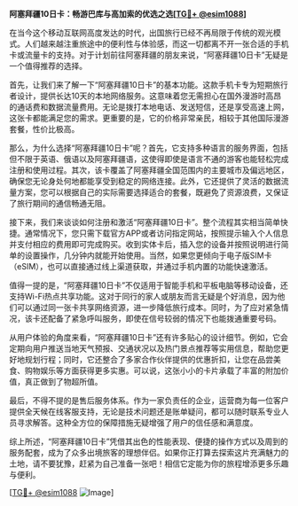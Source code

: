 **阿塞拜疆10日卡：畅游巴库与高加索的优选之选[[TG💪+ @esim1088](https://t.me/s/esim1088)]**

在当今这个移动互联网高度发达的时代，出国旅行已经不再局限于传统的观光模式。人们越来越注重旅途中的便利性与体验感，而这一切都离不开一张合适的手机卡或流量卡的支持。对于计划前往阿塞拜疆的朋友来说，“阿塞拜疆10日卡”无疑是一个值得推荐的选择。

首先，让我们来了解一下“阿塞拜疆10日卡”的基本功能。这款手机卡专为短期旅行者设计，提供长达10天的本地网络服务。这意味着您无需担心在国外漫游时高昂的通话费和数据流量费用。无论是拨打本地电话、发送短信，还是享受高速上网，这张卡都能满足您的需求。更重要的是，它的价格非常亲民，相较于其他国际漫游套餐，性价比极高。

那么，为什么选择“阿塞拜疆10日卡”呢？首先，它支持多种语言的服务界面，包括但不限于英语、俄语以及阿塞拜疆语，这使得即使是语言不通的游客也能轻松完成注册和使用过程。其次，该卡覆盖了阿塞拜疆全国范围内的主要城市及偏远地区，确保您无论身处何地都能享受到稳定的网络连接。此外，它还提供了灵活的数据流量方案，您可以根据自己的实际需要选择适合的套餐，既避免了资源浪费，又保证了旅行期间的通信畅通无阻。

接下来，我们来谈谈如何注册和激活“阿塞拜疆10日卡”。整个流程其实相当简单快捷。通常情况下，您只需下载官方APP或者访问指定网站，按照提示输入个人信息并支付相应的费用即可完成购买。收到实体卡后，插入您的设备并按照说明进行简单的设置操作，几分钟内就能开始使用。当然，如果您更倾向于电子版SIM卡（eSIM），也可以直接通过线上渠道获取，并通过手机内置的功能快速激活。

值得一提的是，“阿塞拜疆10日卡”不仅适用于智能手机和平板电脑等移动设备，还支持Wi-Fi热点共享功能。这对于同行的家人或朋友而言无疑是个好消息，因为他们可以通过同一张卡共享网络资源，进一步降低旅行成本。同时，为了应对紧急情况，该卡还配备了紧急呼叫服务，即使在信号较弱的情况下也能拨通重要号码。

从用户体验的角度来看，“阿塞拜疆10日卡”还有许多贴心的设计细节。例如，它会定期向用户推送当地天气预报、交通状况以及热门景点推荐等实用信息，帮助您更好地规划行程；同时，它还整合了多家合作伙伴提供的优惠折扣，让您在品尝美食、购物娱乐等方面获得更多实惠。可以说，这张小小的卡片承载了丰富的附加价值，真正做到了物超所值。

最后，不得不提的是售后服务体系。作为一家负责任的企业，运营商为每一位客户提供全天候在线客服支持，无论是技术问题还是账单疑问，都可以随时联系专业人员寻求解答。这种全方位的保障措施无疑增强了用户的信任感和满意度。

综上所述，“阿塞拜疆10日卡”凭借其出色的性能表现、便捷的操作方式以及周到的服务配套，成为了众多出境旅客的理想伴侣。如果你正打算去探索这片充满魅力的土地，请不要犹豫，赶紧为自己准备一张吧！相信它定能为你的旅程增添更多乐趣与便利。

[[TG💪+ @esim1088](https://t.me/s/esim1088) ![Image](https://i.postimg.cc/4NQfJmqS/Snipaste-2025-05-13-00-14-12.png)]